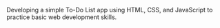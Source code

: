 Developing a simple To-Do List app using HTML, CSS, and JavaScript to practice basic web development skills.
